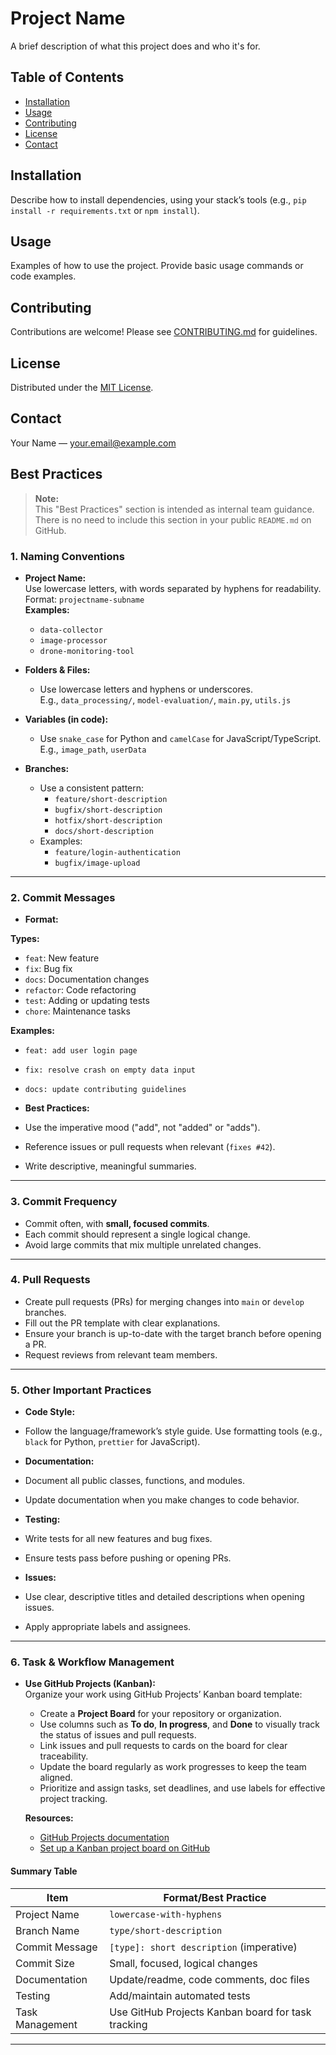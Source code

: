 # Project Name

A brief description of what this project does and who it's for.

## Table of Contents

- [Installation](#installation)
- [Usage](#usage)
- [Contributing](#contributing)
- [License](#license)
- [Contact](#contact)

## Installation

Describe how to install dependencies, using your stack’s tools (e.g., `pip install -r requirements.txt` or `npm install`).

## Usage

Examples of how to use the project. Provide basic usage commands or code examples.

## Contributing

Contributions are welcome! Please see [CONTRIBUTING.md](CONTRIBUTING.md) for guidelines.

## License

Distributed under the [MIT License](LICENSE).

## Contact

Your Name — [your.email@example.com](mailto:your.email@example.com)

## Best Practices
> **Note:**  
> This "Best Practices" section is intended as internal team guidance. There is no need to include this section in your public `README.md` on GitHub.
### 1. Naming Conventions

- **Project Name:**  
  Use lowercase letters, with words separated by hyphens for readability.  
  Format: `projectname-subname`  
  **Examples:**  
  - `data-collector`
  - `image-processor`
  - `drone-monitoring-tool`

- **Folders & Files:**  
  - Use lowercase letters and hyphens or underscores.  
    E.g., `data_processing/`, `model-evaluation/`, `main.py`, `utils.js`

- **Variables (in code):**  
  - Use `snake_case` for Python and `camelCase` for JavaScript/TypeScript.  
    E.g., `image_path`, `userData`

- **Branches:**  
  - Use a consistent pattern:  
    - `feature/short-description`
    - `bugfix/short-description`
    - `hotfix/short-description`
    - `docs/short-description`
  - Examples:  
    - `feature/login-authentication`
    - `bugfix/image-upload`

---

### 2. Commit Messages

- **Format:**  

**Types:**
- `feat`: New feature
- `fix`: Bug fix
- `docs`: Documentation changes
- `refactor`: Code refactoring
- `test`: Adding or updating tests
- `chore`: Maintenance tasks

**Examples:**
- `feat: add user login page`
- `fix: resolve crash on empty data input`
- `docs: update contributing guidelines`

- **Best Practices:**
- Use the imperative mood ("add", not "added" or "adds").
- Reference issues or pull requests when relevant (`fixes #42`).
- Write descriptive, meaningful summaries.

---

### 3. Commit Frequency

- Commit often, with **small, focused commits**.  
- Each commit should represent a single logical change.  
- Avoid large commits that mix multiple unrelated changes.

---

### 4. Pull Requests

- Create pull requests (PRs) for merging changes into `main` or `develop` branches.
- Fill out the PR template with clear explanations.
- Ensure your branch is up-to-date with the target branch before opening a PR.
- Request reviews from relevant team members.

---

### 5. Other Important Practices

- **Code Style:**  
- Follow the language/framework’s style guide. Use formatting tools (e.g., `black` for Python, `prettier` for JavaScript).

- **Documentation:**  
- Document all public classes, functions, and modules.
- Update documentation when you make changes to code behavior.

- **Testing:**  
- Write tests for all new features and bug fixes.
- Ensure tests pass before pushing or opening PRs.

- **Issues:**  
- Use clear, descriptive titles and detailed descriptions when opening issues.
- Apply appropriate labels and assignees.

---
### 6. Task & Workflow Management

- **Use GitHub Projects (Kanban):**  
  Organize your work using GitHub Projects’ Kanban board template:
  - Create a **Project Board** for your repository or organization.
  - Use columns such as **To do**, **In progress**, and **Done** to visually track the status of issues and pull requests.
  - Link issues and pull requests to cards on the board for clear traceability.
  - Update the board regularly as work progresses to keep the team aligned.
  - Prioritize and assign tasks, set deadlines, and use labels for effective project tracking.

  **Resources:**
  - [GitHub Projects documentation](https://docs.github.com/en/issues/organizing-your-work-with-project-boards/managing-project-boards/about-project-boards)
  - [Set up a Kanban project board on GitHub](https://docs.github.com/en/issues/organizing-your-work-with-project-boards/managing-project-boards/creating-a-project-board)

#### Summary Table

| Item            | Format/Best Practice                         |
|-----------------|---------------------------------------------|
| Project Name    | `lowercase-with-hyphens`                    |
| Branch Name     | `type/short-description`                    |
| Commit Message  | `[type]: short description` (imperative)    |
| Commit Size     | Small, focused, logical changes             |
| Documentation   | Update/readme, code comments, doc files     |
| Testing         | Add/maintain automated tests                |
| Task Management | Use GitHub Projects Kanban board for task tracking    |
---